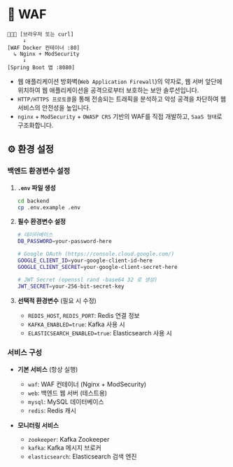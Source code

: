 # 🔐 WAF

```
🧑🏻‍💻 [브라우저 또는 curl]
     ↓
[WAF Docker 컨테이너 :80]
  ↳ Nginx + ModSecurity
     ↓
[Spring Boot 앱 :8080]
```

- 웹 애플리케이션 방화벽(`Web Application Firewall`)의 약자로, 웹 서버 앞단에 위치하여 웹 애플리케이션을 공격으로부터 보호하는 보안 솔루션입니다.
- `HTTP/HTTPS 프로토콜`을 통해 전송되는 트래픽을 분석하고 악성 공격을 차단하여 웹 서비스의 안전성을 높입니다.
- `nginx` + `ModSecurity` + `OWASP CRS` 기반의 WAF를 직접 개발하고, `SaaS 형태`로 구조화합니다.

## ⚙️ 환경 설정

### 백엔드 환경변수 설정

1. **`.env` 파일 생성**
   ```bash
   cd backend
   cp .env.example .env
   ```

2. **필수 환경변수 설정**
   ```bash
   # 데이터베이스
   DB_PASSWORD=your-password-here

   # Google OAuth (https://console.cloud.google.com/)
   GOOGLE_CLIENT_ID=your-google-client-id-here
   GOOGLE_CLIENT_SECRET=your-google-client-secret-here

   # JWT Secret (openssl rand -base64 32 로 생성)
   JWT_SECRET=your-256-bit-secret-key
   ```

3. **선택적 환경변수** (필요 시 수정)
   - `REDIS_HOST`, `REDIS_PORT`: Redis 연결 정보
   - `KAFKA_ENABLED=true`: Kafka 사용 시
   - `ELASTICSEARCH_ENABLED=true`: Elasticsearch 사용 시

### 서비스 구성
- **기본 서비스** (항상 실행)
  - `waf`: WAF 컨테이너 (Nginx + ModSecurity)
  - `web`: 백엔드 웹 서버 (테스트용)
  - `mysql`: MySQL 데이터베이스
  - `redis`: Redis 캐시

- **모니터링 서비스**
  - `zookeeper`: Kafka Zookeeper
  - `kafka`: Kafka 메시지 브로커
  - `elasticsearch`: Elasticsearch 검색 엔진
